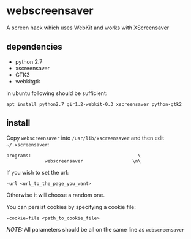 webscreensaver
==============

A screen hack which uses WebKit and works with XScreensaver

dependencies
------------

 * python 2.7
 * xscreensaver
 * GTK3
 * webkitgtk

in ubuntu following should be sufficient:

    apt install python2.7 gir1.2-webkit-0.3 xscreensaver python-gtk2

install
-------

Copy `webscreensaver` into `/usr/lib/xscreensaver` and then edit `~/.xscreensaver`:

    programs:                                       \
                  webscreensaver                  \n\

If you wish to set the url:

    -url <url_to_the_page_you_want>

Otherwise it will choose a random one.

You can persist cookies by specifying a cookie file:

    -cookie-file <path_to_cookie_file>

*NOTE:* All parameters should be all on the same line as `webscreensaver`

